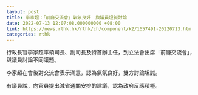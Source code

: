 ```yaml
---
layout: post
title: 李家超：「前廳交流會」氣氛良好　與議員坦誠討論
date: 2022-07-13 12:07:08.000000000 +08:00
link: https://news.rthk.hk/rthk/ch/component/k2/1657491-20220713.htm
categories: rthk
---
```


行政長官李家超率領司長、副司長及特首辦主任，到立法會出席「前廳交流會」，與議員討論不同議題。

李家超在會後對交流會表示滿意，認為氣氛良好，雙方討論坦誠。

有議員說，向官員提出減省通關安排的建議，認為政府反應積極。
